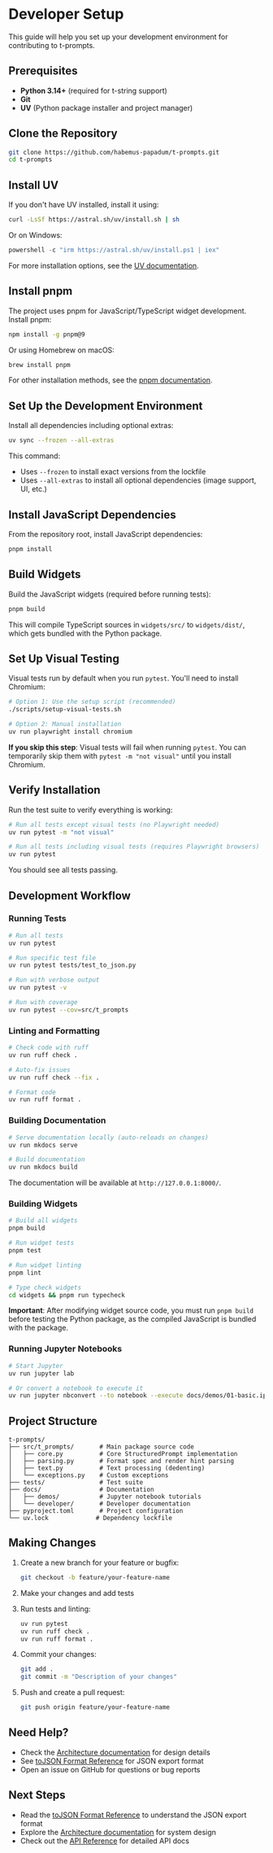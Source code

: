# Developer Setup

This guide will help you set up your development environment for contributing to t-prompts.

## Prerequisites

- **Python 3.14+** (required for t-string support)
- **Git**
- **UV** (Python package installer and project manager)

## Clone the Repository

```bash
git clone https://github.com/habemus-papadum/t-prompts.git
cd t-prompts
```

## Install UV

If you don't have UV installed, install it using:

```bash
curl -LsSf https://astral.sh/uv/install.sh | sh
```

Or on Windows:

```powershell
powershell -c "irm https://astral.sh/uv/install.ps1 | iex"
```

For more installation options, see the [UV documentation](https://docs.astral.sh/uv/).

## Install pnpm

The project uses pnpm for JavaScript/TypeScript widget development. Install pnpm:

```bash
npm install -g pnpm@9
```

Or using Homebrew on macOS:

```bash
brew install pnpm
```

For other installation methods, see the [pnpm documentation](https://pnpm.io/installation).

## Set Up the Development Environment

Install all dependencies including optional extras:

```bash
uv sync --frozen --all-extras
```

This command:
- Uses `--frozen` to install exact versions from the lockfile
- Uses `--all-extras` to install all optional dependencies (image support, UI, etc.)

## Install JavaScript Dependencies

From the repository root, install JavaScript dependencies:

```bash
pnpm install
```

## Build Widgets

Build the JavaScript widgets (required before running tests):

```bash
pnpm build
```

This will compile TypeScript sources in `widgets/src/` to `widgets/dist/`, which gets bundled with the Python package.

## Set Up Visual Testing

Visual tests run by default when you run `pytest`. You'll need to install Chromium:

```bash
# Option 1: Use the setup script (recommended)
./scripts/setup-visual-tests.sh

# Option 2: Manual installation
uv run playwright install chromium
```

**If you skip this step**: Visual tests will fail when running `pytest`. You can temporarily skip them with `pytest -m "not visual"` until you install Chromium.

## Verify Installation

Run the test suite to verify everything is working:

```bash
# Run all tests except visual tests (no Playwright needed)
uv run pytest -m "not visual"

# Run all tests including visual tests (requires Playwright browsers)
uv run pytest
```

You should see all tests passing.

## Development Workflow

### Running Tests

```bash
# Run all tests
uv run pytest

# Run specific test file
uv run pytest tests/test_to_json.py

# Run with verbose output
uv run pytest -v

# Run with coverage
uv run pytest --cov=src/t_prompts
```

### Linting and Formatting

```bash
# Check code with ruff
uv run ruff check .

# Auto-fix issues
uv run ruff check --fix .

# Format code
uv run ruff format .
```

### Building Documentation

```bash
# Serve documentation locally (auto-reloads on changes)
uv run mkdocs serve

# Build documentation
uv run mkdocs build
```

The documentation will be available at `http://127.0.0.1:8000/`.

### Building Widgets

```bash
# Build all widgets
pnpm build

# Run widget tests
pnpm test

# Run widget linting
pnpm lint

# Type check widgets
cd widgets && pnpm run typecheck
```

**Important**: After modifying widget source code, you must run `pnpm build` before testing the Python package, as the compiled JavaScript is bundled with the package.

### Running Jupyter Notebooks

```bash
# Start Jupyter
uv run jupyter lab

# Or convert a notebook to execute it
uv run jupyter nbconvert --to notebook --execute docs/demos/01-basic.ipynb
```

## Project Structure

```
t-prompts/
├── src/t_prompts/       # Main package source code
│   ├── core.py          # Core StructuredPrompt implementation
│   ├── parsing.py       # Format spec and render hint parsing
│   ├── text.py          # Text processing (dedenting)
│   └── exceptions.py    # Custom exceptions
├── tests/               # Test suite
├── docs/                # Documentation
│   ├── demos/           # Jupyter notebook tutorials
│   └── developer/       # Developer documentation
├── pyproject.toml       # Project configuration
└── uv.lock             # Dependency lockfile
```

## Making Changes

1. Create a new branch for your feature or bugfix:
   ```bash
   git checkout -b feature/your-feature-name
   ```

2. Make your changes and add tests

3. Run tests and linting:
   ```bash
   uv run pytest
   uv run ruff check .
   uv run ruff format .
   ```

4. Commit your changes:
   ```bash
   git add .
   git commit -m "Description of your changes"
   ```

5. Push and create a pull request:
   ```bash
   git push origin feature/your-feature-name
   ```

## Need Help?

- Check the [Architecture documentation](../Architecture.md) for design details
- See [toJSON Format Reference](to-json-format.md) for JSON export format
- Open an issue on GitHub for questions or bug reports

## Next Steps

- Read the [toJSON Format Reference](to-json-format.md) to understand the JSON export format
- Explore the [Architecture documentation](../Architecture.md) for system design
- Check out the [API Reference](../reference.md) for detailed API docs
